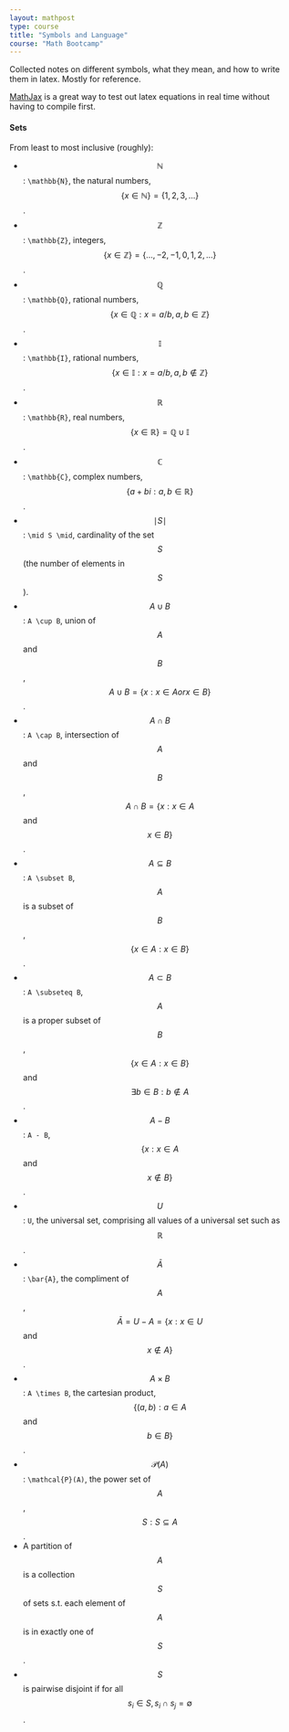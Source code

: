 ```yaml
---
layout: mathpost
type: course
title: "Symbols and Language"
course: "Math Bootcamp"
---
```


Collected notes on different symbols, what they mean, and how to write them in latex. Mostly for reference.

[MathJax](https://www.mathjax.org) is a great way to test out latex equations in real time without having to compile first.

#### Sets
From least to most inclusive (roughly):

* $$\mathbb{N}$$: `\mathbb{N}`, the natural numbers, $$\{x \in \mathbb{N}\} = \{1, 2, 3, ...\}$$.
* $$\mathbb{Z}$$: `\mathbb{Z}`, integers, $$\{x \in \mathbb{Z}\} = \{..., -2, -1, 0, 1, 2, ...\}$$.
* $$\mathbb{Q}$$: `\mathbb{Q}`, rational numbers, $$\{x \in \mathbb{Q}: x = a/b, a,b \in \mathbb{Z}\}$$.
* $$\mathbb{I}$$: `\mathbb{I}`, rational numbers, $$\{x \in \mathbb{I}: x = a/b, a,b \notin \mathbb{Z}\}$$.
* $$\mathbb{R}$$: `\mathbb{R}`, real numbers, $$\{x \in \mathbb{R}\} = \mathbb{Q} \cup \mathbb{I}$$.
* $$\mathbb{C}$$: `\mathbb{C}`, complex numbers, $$\{a + bi: a,b \in \mathbb{R}\}$$.
* $$\mid S \mid$$: `\mid S \mid`, cardinality of the set $$S$$ (the number of elements in $$S$$).
* $$A \cup B$$: `A \cup B`, union of $$A$$ and $$B$$, $$A \cup B = \{x: x \in A or x \in B\}$$.
* $$A \cap B$$: `A \cap B`, intersection of $$A$$ and $$B$$, $$A \cap B = \{x: x \in A$$ and $$x\in B\}$$.
* $$A \subseteq B$$: `A \subset B`, $$A$$ is a subset of $$B$$, $$\{x \in A: x \in B\}$$.
* $$A \subset B$$: `A \subseteq B`, $$A$$ is a proper subset of $$B$$, $$\{x \in A: x \in B\}$$ and $$\exists b \in B: b \notin A$$. 
* $$A - B$$: `A - B`, $$\{x: x \in A$$ and $$x \notin B\}$$.
* $$U$$: `U`, the universal set, comprising all values of a universal set such as $$\mathbb{R}$$.
* $$\bar{A}$$: `\bar{A}`, the compliment of $$A$$, $$\bar{A} = U - A = \{x: x \in U$$ and $$x \notin A\}$$.
* $$A \times B$$: `A \times B`, the cartesian product, $$\{(a,b): a \in A$$ and $$b \in B\}$$.
* $$\mathcal{P}(A)$$: `\mathcal{P}(A)`, the power set of $$A$$, $${S: S \subseteq A}$$.
* A partition of $$A$$ is a collection $$S$$ of sets s.t. each element of $$A$$ is in exactly one of $$S$$.
* $$S$$ is pairwise disjoint if for all $$s_i \in S, s_i \cap s_j = \emptyset$$.





